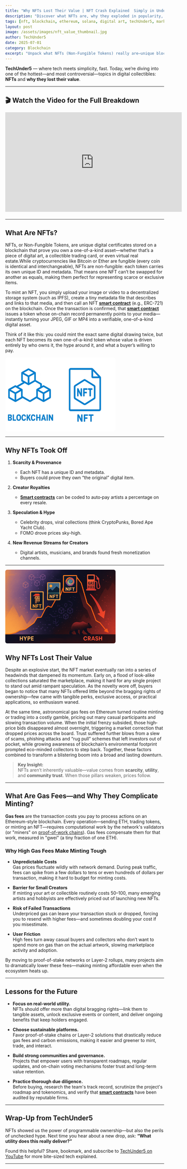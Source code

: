 ```yaml
---
title: "Why NFTs Lost Their Value | NFT Crash Explained  Simply in Under 5 Mins"
description: "Discover what NFTs are, why they exploded in popularity, and the key reasons they eventually lost value — all in under 5 minutes with TechUnder5."
tags: [nft, blockchain, ethereum, solana, digital art, techUnder5, market crash, collectibles]
layout: post
image: /assets/images/nft_value_thumbnail.jpg
author: TechUnder5
date: 2025-07-01
category: Blockchain
excerpt: "Unpack what NFTs (Non-Fungible Tokens) really are—unique blockchain-based digital assets—and why they crashed, from hype-driven speculation and market volatility to bubble dynamics, tracing the rise and fall of digital ownership in under 5 minutes."
---
```


**TechUnder5** — where tech meets simplicity, fast. Today, we’re diving into one of the hottest—and most controversial—topics in digital collectibles: **NFTs** and **why they lost their value**.

---

## 🎬 Watch the Video for the Full Breakdown

<div style="text-align: left; margin-bottom: 20px;">
  <iframe width="560" height="315"
          src="https://www.youtube.com/embed/P3cRGBXbxJU"
          title="Why NFTs Lost Their Value | TechUnder5"
          frameborder="0"
          allow="accelerometer; autoplay; clipboard-write; encrypted-media; gyroscope; picture-in-picture"
          allowfullscreen>
  </iframe>
</div>

---

## What Are NFTs?

NFTs, or Non-Fungible Tokens, are unique digital certificates stored on a blockchain that prove you own a one-of-a-kind asset—whether that’s a piece of digital art, a collectible trading card, or even virtual real estate.While cryptocurrencies like Bitcoin or Ether are fungible (every coin is identical and interchangeable), NFTs are non-fungible: each token carries its own unique ID and metadata. That means one NFT can’t be swapped for another as equals, making them perfect for representing scarce or exclusive items.
 
To mint an NFT, you simply upload your image or video to a decentralized storage system (such as IPFS), create a tiny metadata file that describes and links to that media, and then call an NFT **[smart contract](/blockchain/2025/07/12/smart-contract-explained.html)** (e.g., ERC-721) on the blockchain. Once the transaction is confirmed, that **[smart contract](/blockchain/2025/07/12/smart-contract-explained.html)** issues a token whose on-chain record permanently points to your media—instantly turning your JPEG, GIF or MP4 into a verifiable, one-of-a-kind digital asset.

Think of it like this: you could mint the exact same digital drawing twice, but each NFT becomes its own one-of-a-kind token whose value is driven entirely by who owns it, the hype around it, and what a buyer’s willing to pay.


<div style="text-align: left; margin-bottom: 10px;">
  <img src="/assets/images/NFT-1.png" 
       alt="What are NFTs" 
       style="max-width: 350px; height: auto; border-radius: 6px;">
</div>

---

## Why NFTs Took Off

1. **Scarcity & Provenance**  
   - Each NFT has a unique ID and metadata.  
   - Buyers could prove they own “the original” digital item.

2. **Creator Royalties**  
   - **[Smart contracts](/blockchain/2025/07/12/smart-contract-explained.html)** can be coded to auto‐pay artists a percentage on every resale.

3. **Speculation & Hype**  
   - Celebrity drops, viral collections (think CryptoPunks, Bored Ape Yacht Club).  
   - FOMO drove prices sky-high.

4. **New Revenue Streams for Creators**  
   - Digital artists, musicians, and brands found fresh monetization channels.

---
<div style="text-align: left; margin-bottom: 10px;">
  <img src="/assets/images/hype-crash-NFT.png" 
       alt="Why NFTs Lost Their Value" 
       style="max-width: 350px; height: auto; border-radius: 6px;">
</div>

## Why NFTs Lost Their Value

Despite an explosive start, the NFT market eventually ran into a series of headwinds that dampened its momentum. Early on, a flood of look-alike collections saturated the marketplace, making it hard for any single project to stand out amid rampant speculation. As the novelty wore off, buyers began to notice that many NFTs offered little beyond the bragging rights of ownership—few came with tangible perks, exclusive access, or practical applications, so enthusiasm waned.

At the same time, astronomical gas fees on Ethereum turned routine minting or trading into a costly gamble, pricing out many casual participants and slowing transaction volume. When the initial frenzy subsided, those high‐price bids disappeared almost overnight, triggering a market correction that dropped prices across the board. Trust suffered further blows from a slew of scams, phishing attacks and “rug pull” schemes that left investors out of pocket, while growing awareness of blockchain’s environmental footprint prompted eco-minded collectors to step back. Together, these factors combined to transform a blistering boom into a broad and lasting downturn.

> **Key Insight:**  
> NFTs aren’t inherently valuable―value comes from **scarcity**, **utility**, and **community trust**. When those pillars weaken, prices follow.

---
## What Are Gas Fees—and Why They Complicate Minting?

**Gas fees** are the transaction costs you pay to process actions on an Ethereum-style blockchain. Every operation—sending ETH, trading tokens, or minting an NFT—requires computational work by the network's validators (or "miners" on [proof-of-work chains](/blockchain/2025/08/15/Proof-of-Work-Explained.html)). Gas fees compensate them for that work, measured in "gwei" (a tiny fraction of one ETH).

### Why High Gas Fees Make Minting Tough

- **Unpredictable Costs**  
  Gas prices fluctuate wildly with network demand. During peak traffic, fees can spike from a few dollars to tens or even hundreds of dollars per transaction, making it hard to budget for minting costs.

- **Barrier for Small Creators**  
  If minting your art or collectible routinely costs $50–$100, many emerging artists and hobbyists are effectively priced out of launching new NFTs.

- **Risk of Failed Transactions**  
  Underpriced gas can leave your transaction stuck or dropped, forcing you to resend with higher fees—and sometimes doubling your cost if you misestimate.

- **User Friction**  
  High fees turn away casual buyers and collectors who don’t want to spend more on gas than on the actual artwork, slowing marketplace activity and adoption.

By moving to proof-of-stake networks or Layer-2 rollups, many projects aim to dramatically lower these fees—making minting affordable even when the ecosystem heats up.  

---
## Lessons for the Future

- **Focus on real-world utility.**  
  NFTs should offer more than digital bragging rights—link them to tangible assets, unlock exclusive events or content, and deliver ongoing benefits that keep holders engaged.

- **Choose sustainable platforms.**  
  Favor proof-of-stake chains or Layer-2 solutions that drastically reduce gas fees and carbon emissions, making it easier and greener to mint, trade, and interact.

- **Build strong communities and governance.**  
  Projects that empower users with transparent roadmaps, regular updates, and on-chain voting mechanisms foster trust and long-term value retention.

- **Practice thorough due diligence.**  
  Before buying, research the team's track record, scrutinize the project's roadmap and tokenomics, and verify that **[smart contracts](/blockchain/2025/07/12/smart-contract-explained.html)** have been audited by reputable firms.  

---

## Wrap-Up from TechUnder5

NFTs showed us the power of programmable ownership—but also the perils of unchecked hype. Next time you hear about a new drop, ask: **“What utility does this really deliver?”**  

Found this helpful? Share, bookmark, and subscribe to [TechUnder5 on YouTube](https://www.youtube.com/@techunder5) for more bite-sized tech explained.

---

<script type="application/ld+json">
{
  "@context": "https://schema.org",
  "@type": "VideoObject",
  "name": "Why NFTs Lost Their Value | TechUnder5",
  "description": "Learn what NFTs are, why they became popular, and the reasons behind their market crash—in under 5 minutes.",
  "thumbnailUrl": "https://img.youtube.com/vi/P3cRGBXbxJU/hqdefault.jpg",
  "uploadDate": "2025-07-01",
  "duration": "PT5M0S",
  "contentUrl": "https://www.youtube.com/watch?v=P3cRGBXbxJU",
  "embedUrl": "https://www.youtube.com/embed/P3cRGBXbxJU"
}
</script>

